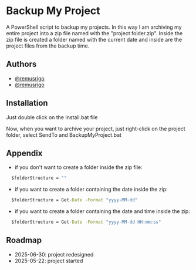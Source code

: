 
# Backup My Project

A PowerShell script to backup my projects. In this way I am archiving my entire project into a zip file named with the "project folder.zip".
Inside the zip file is created a folder named with the current date and inside are the project files from the backup time.

## Authors

- [@remusrigo](https://github.com/RemusRigo)
- [@remusrigo](https://sourceforge.net/u/remusrigo/profile)

## Installation

Just double click on the Install.bat file 

Now, when you want to archive your project, just right-click on the project folder, select SendTo and BackupMyProject.bat
    
## Appendix

- if you don't want to create a folder inside the zip file:
```cmd
  $folderStructure = ""
```
- if you want to create a folder containing the date inside the zip:
```cmd
  $folderStructure = Get-Date -Format "yyyy-MM-dd"
```
- if you want to create a folder containing the date and time inside the zip:
```cmd
  $folderStructure = Get-Date -Format "yyyy-MM-dd HH:mm:ss"
```

## Roadmap

- 2025-06-30: project redesigned
- 2025-05-22: project started

